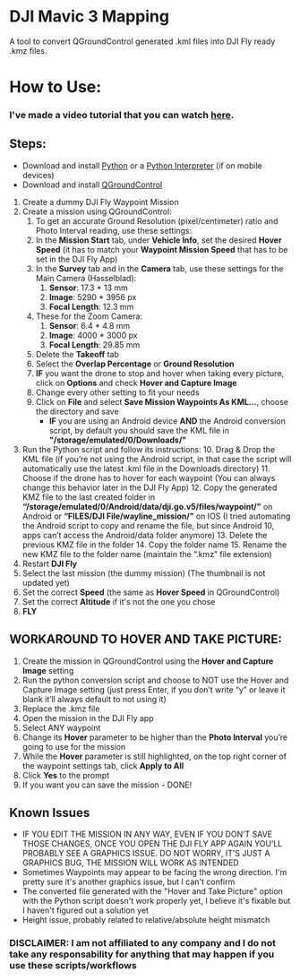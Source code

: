 # DJI Mavic 3 Mapping
A tool to convert QGroundControl generated .kml files into DJI Fly ready .kmz files.

# How to Use:
### I've made a video tutorial that you can watch [here](https://youtu.be/4k9uwlP-x5Q).
## Steps:
* Download and install [Python](https://www.python.org/) or a [Python Interpreter](https://play.google.com/store/apps/details?id=org.qpython.qpy3&hl=en_US) (if on mobile devices)
* Download and install [QGroundControl](http://qgroundcontrol.com/)
1. Create a dummy DJI Fly Waypoint Mission
2. Create a mission using QGroundControl:
   1. To get an accurate Ground Resolution (pixel/centimeter) ratio and Photo Interval reading, use these settings:
   2. In the **Mission Start** tab, under **Vehicle Info**, set the desired **Hover Speed** (it has to match your **Waypoint Mission Speed** that has to be set in the DJI Fly App)
   3. In the **Survey** tab and in the **Camera** tab, use these settings for the Main Camera (Hasselblad):
      1. **Sensor**: 17.3 * 13 mm
      2. **Image**: 5290 * 3956 px
      3. **Focal Length**: 12.3 mm
   4. These for the Zoom Camera:
      1. **Sensor**: 6.4 * 4.8 mm
      2. **Image**: 4000 * 3000 px
      3. **Focal Length**: 29.85 mm
   5. Delete the **Takeoff** tab
   6. Select the **Overlap Percentage** or **Ground Resolution**
   7. **IF** you want the drone to stop and hover when taking every picture, click on **Options** and check **Hover and Capture Image**
   8. Change every other setting to fit your needs
   9. Click on **File** and select **Save Mission Waypoints As KML…**, choose the directory and save
      * **IF** you are using an Android device **AND** the Android conversion script, by default you should save the KML file in **"/storage/emulated/0/Downloads/"**
3. Run the Python script and follow its instructions:
   10. Drag & Drop the KML file (if you’re not using the Android script, in that case the script will automatically use the latest .kml file in the Downloads directory)
   11. Choose if the drone has to hover for each waypoint (You can always change this behavior later in the DJI Fly App)
   12. Copy the generated KMZ file to the last created folder in **“/storage/emulated/0/Android/data/dji.go.v5/files/waypoint/”** on Android or **“FILES/DJI File/wayline_mission/”** on IOS (I tried automating the Android script to copy and rename the file, but since Android 10, apps can’t access the Android/data folder anymore)
   13. Delete the previous KMZ file in the folder
   14. Copy the folder name
   15. Rename the new KMZ file to the folder name (maintain the “.kmz” file extension)
4. Restart **DJI Fly**
5. Select the last mission (the dummy mission) (The thumbnail is not updated yet)
6. Set the correct **Speed** (the same as **Hover Speed** in QGroundControl)
7. Set the correct **Altitude** if it's not the one you chose
8. **FLY**

## WORKAROUND TO HOVER AND TAKE PICTURE:
1. Create the mission in QGroundControl using the **Hover and Capture Image** setting
2. Run the python conversion script and choose to NOT use the Hover and Capture Image setting (just press Enter, if you don’t write “y” or leave it blank it’ll always default to not using it)
3. Replace the .kmz file
4. Open the mission in the DJI Fly app
5. Select ANY waypoint
6. Change its **Hover** parameter to be higher than the **Photo Interval** you’re going to use for the mission
7. While the **Hover** parameter is still highlighted, on the top right corner of the waypoint settings tab, click **Apply to All**
8. Click **Yes** to the prompt
9. If you want you can save the mission - DONE!

## Known Issues
* IF YOU EDIT THE MISSION IN ANY WAY, EVEN IF YOU DON’T SAVE THOSE CHANGES, ONCE YOU OPEN THE DJI FLY APP AGAIN YOU’LL PROBABLY SEE A GRAPHICS ISSUE. DO NOT WORRY, IT’S JUST A GRAPHICS BUG, THE MISSION WILL WORK AS INTENDED
* Sometimes Waypoints may appear to be facing the wrong direction. I'm pretty sure it's another graphics issue, but I can't confirm
* The converted file generated with the "Hover and Take Picture" option with the Python script doesn't work properly yet, I believe it's fixable but I haven't figured out a solution yet
* Height issue, probably related to relative/absolute height mismatch

### DISCLAIMER: I am not affiliated to any company and I do not take any responsability for anything that may happen if you use these scripts/workflows
